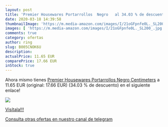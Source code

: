 ```yaml
---
layout: post
title: 'Premier Housewares Portarrollos  Negro   al 34.03 % de descuento'
date: 2020-03-18 14:39:58
thumbnailImage: 'https://m.media-amazon.com/images/I/21oGFpnfe0L._SL200_.jpg'
images: [ 'https://m.media-amazon.com/images/I/21oGFpnfe0L._SL200_.jpg' ]
comments: true
category: ofertas
author: ring
slug: B005CNOK6U
description:
actualPrice: 11.65 EUR
comparePrice: 17.66 EUR
inStock: true
---
```


Ahora mismo tienes [Premier Housewares Portarrollos  Negro  Centimeters](https://www.amazon.com/dp/B005CNOK6U/?tag=redken08-20) a 11.65 EUR (original: 17.66 EUR) (34.03 %  de descuento) en el siguiente enlace!

[![](https://m.media-amazon.com/images/I/21oGFpnfe0L._SL200_.jpg)](https://www.amazon.com/dp/B005CNOK6U/?tag=redken08-20)

[Visítala!!!](https://www.amazon.com/dp/B005CNOK6U/?tag=redken08-20)

[Consulta otras ofertas en nuestro canal de telegram](https://t.me/s/ofertas25)
